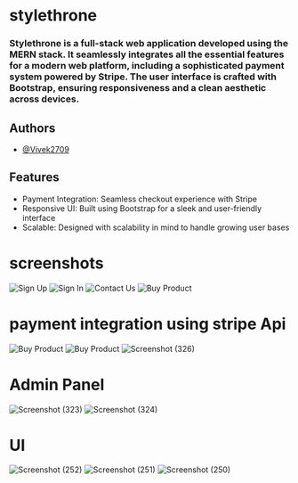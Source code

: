 # stylethrone
### Stylethrone is a full-stack web application developed using the MERN stack. It seamlessly integrates all the essential features for a modern web platform, including a sophisticated payment system powered by Stripe. The user interface is crafted with Bootstrap, ensuring responsiveness and a clean aesthetic across devices.


## Authors
- [@Vivek2709](https://github.com/Vivek2709)

## Features
- Payment Integration: Seamless checkout experience with Stripe
- Responsive UI: Built using Bootstrap for a sleek and user-friendly interface
- Scalable: Designed with scalability in mind to handle growing user bases

# screenshots

![Sign Up](https://github.com/user-attachments/assets/05968d93-9800-4954-856c-fc7c09604499)
![Sign In](https://github.com/user-attachments/assets/b62d277a-2870-480e-b69b-61d31ffaa670)
![Contact Us](https://github.com/user-attachments/assets/5273a846-b345-4aa7-b5f5-cc6acdd99f22)
![Buy Product](https://github.com/user-attachments/assets/81c28afe-903f-43bc-b8ee-ca63a99daf91)

# payment integration using stripe Api
![Buy Product](https://github.com/user-attachments/assets/73346b38-80be-461a-8ef6-ad8818d0769b)
![Buy Product](https://github.com/user-attachments/assets/e284ece8-c11d-461a-892f-873c6754aa3a)
![Screenshot (326)](https://github.com/user-attachments/assets/f8b828c6-b67d-432b-81e1-fefa0ced86d2)

# Admin Panel
![Screenshot (323)](https://github.com/user-attachments/assets/593e8bd9-3384-463d-91b3-b33c16395bfc)
![Screenshot (324)](https://github.com/user-attachments/assets/0d9be73d-0e67-4e6c-86f9-270442f3c8b2)

# UI
![Screenshot (252)](https://github.com/user-attachments/assets/5a877db5-e655-4438-9877-278c3b51fc9c)
![Screenshot (251)](https://github.com/user-attachments/assets/a08f88d6-6276-4ce5-a83b-37b6f4bf4c0d)
![Screenshot (250)](https://github.com/user-attachments/assets/aaa933e8-232e-430a-8ea0-82a04ba80835)

